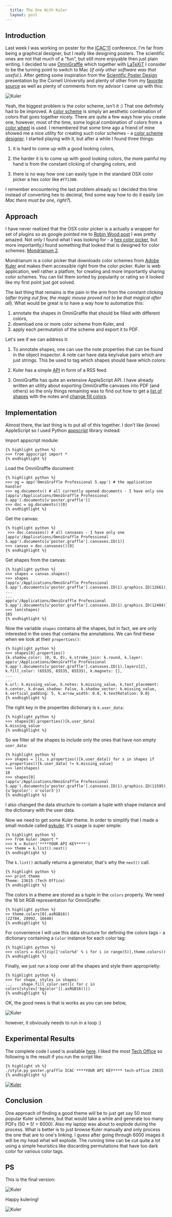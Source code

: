 ```yaml
---
  title: The One With Kuler
  layout: post
---
```


## Introduction

Last week I was working on poster for the [ICAC'11][] conference.  I'm
far from being a graphical designer, but I really like designing
posters. The scientific ones are not that much of a "fun", but still
more enjoyable then just plain writing. I decided to use [OmniGraffle][]
which together with [LaTeXiT][] I consider to be the turning point to
switch to Mac (_if only other software was that useful._). After getting
some inspiration from the [Scientific Poster Design][inspiration1]
presentation by the Cornell University and plenty of other from my
[favorite source][inspiration2] as well as plenty of comments from my
advisor I came up with this:

![Kuler](/canape/images/journal/the-one-with-kuler/original.png "Original")

Yeah, the biggest problem is the color scheme, isn't it :) That one
definitely had to be improved. A [color scheme][] is simply an aesthetic
combination of colors that goes together nicely. There are quite a
few ways how you create one, however, most of the time, some logical
combination of colors from a [color wheel][] is used. I remembered that
some time ago a friend of mine showed me a nice utility for creating
such color schemes - a [color scheme designer][]. I started playing with
it, but after a while I found three things:

1. it is hard to come up with a good looking colors, 

1. the harder it is to come up with good looking colors, the more
painful my hand is from the constant clicking of changing colors, and 

1. there is no way how one can easily type in the standard OSX color
picker a hex color like `#ff1300`.

I remember encountering the last problem already so I decided this time
instead of converting hex to decimal, find some way how to do it easily
(_on Mac there must be one, right?_).

## Approach

I have never realized that the OSX color picker is a actually a wrapper for set
of plugins so as google pointed me to [Robin Wood post][] I was pretty amazed.
Not only I found what I was looking for - a [hex color picker][], but more
importantly,I found something that looked that is designed for color schemes:
[Mondrianum 2][].

Mondrianum is a color picker that downloads color schemes from [Adobe Kuler][]
and makes them accessible right from the color picker. Kuler is web
application, well rather a platfom, for creating and more importantly sharing
color schemes. You can list them sorted by popularity or rating so it looked
like my first point just got solved.

The last thing that remains is the pain in the arm from the constant
clicking (_after trying out few, the magic mouse proved not to be that
magical after all_). What would be great is to have a way how to
automatize this:

1. annotate the shapes in OmniGraffle that should be filled with different
colors,
1. download one or more color scheme from Kuler, and
1. apply each permutation of the scheme and export it to PDF.

Let's see if we can address it:

1. To annotate shapes, one can use the note properties that can be found in the
   object inspector. A note can have data key/value pairs which are just
strings. This be used to tag which shapes should have which colors:

1. Kuler has a simple [API][kuler-api] in form of a RSS feed.

1. OmniGraffle has quite an extensive AppleScript API. I have already written
   an utility about exporting OmniGraffle canvases into PDF (and others) so the
only things remaining was to find out how to get a [list of shapes][] with the
notes and [change fill colors][].

## Implementation

Almost there, the last thing is to put all of this together. I don't
like (know) AppleScript so I used Python [appscript][] library instead:

Import appscript module:

    {% highlight python %}
    >>> from appscript import *
    {% endhighlight %}

Load the OmniGraffle document:

    {% highlight python %}
    >>> og = app('OmniGraffle Professional 5.app') # the application handler
    >>> og.documents() # all currently opened documents - I have only one
    [app(u'/Applications/OmniGraffle Professional 5.app').documents[u'poster.graffle']]
    >>> doc = og.documents()[0]
    {% endhighlight %}

Get the canvas:

    {% highlight python %}
     >>> doc.canvases() # all canvases - I have only one
    [app(u'/Applications/OmniGraffle Professional 5.app').documents[u'poster.graffle'].canvases.ID(1)]
    >>> canvas = doc.canvases()[0]
    {% endhighlight %}

Get shapes from the canvas:

    {% highlight python %}
    >>> shapes = canvas.shapes()
    >>> shapes
    [app(u'/Applications/OmniGraffle Professional 5.app').documents[u'poster.graffle'].canvases.ID(1).graphics.ID(12661),
    ...
    ...
    app(u'/Applications/OmniGraffle Professional 5.app').documents[u'poster.graffle'].canvases.ID(1).graphics.ID(12404)]
    >>> len(shapes)
    165
    {% endhighlight %}

Now the variable `shapes` contains all the shapes, but in fact, we are
only interested in the ones that contains the annotations. We can find
these when we look at their `properties()`:

    {% highlight python %}
    >>> shapes[0].properties()
    {k.shadow_color: (0, 0, 0), k.stroke_join: k.round, k.layer: app(u'/Applications/OmniGraffle Professional 5.app').documents[u'poster.graffle'].canvases.ID(1).layers[2], k.fill_color: (65535, 65535, 65535), k.magnets: [],
    ...
    ...
    k.url: k.missing_value, k.notes: k.missing_value, k.text_placement: k.center, k.draws_shadow: False, k.shadow_vector: k.missing_value, k.vertical_padding: 5, k.arrow_width: 0.0, k.textRotation: 0.0}
    {% endhighlight %}

The right key in the properties dictionary is `k.user_data`:

    {% highlight python %}
    >>> shapes[0].properties()[k.user_data]
    k.missing_value
    {% endhighlight %}

So we filter all the shapes to include only the ones that have non empty
`user_data`:

    {% highlight python %}
    >>> shapes = [(s, s.properties()[k.user_data]) for s in shapes if s.properties()[k.user_data] != k.missing_value]
    >>> len(shapes)
    18
    >>> shapes[0]
    (app(u'/Applications/OmniGraffle Professional 5.app').documents[u'poster.graffle'].canvases.ID(1).graphics.ID(11595), {u'bgcolor': u'color3'})
    {% endhighlight %}

I also changed the data structure to contain a tuple with shape instance
and the dictionary with the user data.

Now we need to get some Kuler theme. In order to simplify that I made a
small module called [pykuler][]. It's usage is super simple:

    {% highlight python %}
    >>> from kuler import *
    >>> k = Kuler('****YOUR API KEY****')
    >>> theme = k.list().next()
    {% endhighlight %}

The `k.list()` actually returns a generator, that's why the `next()`
call.

    {% highlight python %}
    >>> print theme
    Theme: 23615 (Tech Office)
    {% endhighlight %}

The colors in a theme are stored as a tuple in the `colors` property. We
need the 16 bit RGB representation for OmniGraffe:

    {% highlight python %}
    >> theme.colors[0].asRGB16()
    (22784, 20992, 16640)
    {% endhighlight %}

For convenience I will use this data structure for defining the colors
tags - a dictionary containing a `Color` instance for each color tag:

    {% highlight python %}
    >>> colors = dict(zip(['color%d' % i for i in range(5)],theme.colors))
    {% endhighlight %}

Finally, we just run a loop over all the shapes and style them
approprietly: 

    {% highlight python %}
    >>> for shape, styles in shapes:
    ...    shape.fill_color.set([c for c in colors[styles['bgcolor']].asRGB16()])
    {% endhighlight %}

OK, the good news is that is works as you can see below,

![Kuler](/canape/images/journal/the-one-with-kuler/first-run.png "First run")

however, it obviously needs to run in a loop :)

## Experimental Results

The complete code I used is available [here][final-code]. I liked the
most [Tech Office][tech-office] so following is the result if you run the
script like:

    {% highlight sh %}
    ./style.py poster.graffle ICAC ****YOUR API KEY**** tech-office 23615
    {% endhighlight %}

[![Kuler](/canape/images/journal/the-one-with-kuler/results.png "Results")](/canape/images/journal/the-one-with-kuler/results-big.png)

## Conclusion

One approach of finding a good theme will be to just get say 50 most
popular Kuler schemes, but that would take a while and generate too many
PDFs (50 * 5! = 6000). Also my laptop was about to explode during the
process. What is better is to just browse Kuler manually and only
process the one that are to one's linking. I guess after going through
6000 images it will be my head what will explode. The running time can
be cut quite a lot using a simple heuristics like discarding
permutations that have too dark color for various color tags.

## PS

This is the final version:

![Kuler](/canape/images/journal/the-one-with-kuler/final.png "Finalist")

Happy kulering!

![Kuler](/canape/images/journal/the-one-with-kuler/kuler.png "Kuler logo")

[ICAC'11]: http://www.cis.fiu.edu/conferences/icac2011/
[pykuler]: https://github.com/fikovnik/pykuler
[final-code]: https://gist.github.com/1025915
[tech-office]: http://kuler.adobe.com/#themeID/23615
[appscript]: http://appscript.sourceforge.net/
[kuler-api]: http://learn.adobe.com/wiki/display/kulerdev/B.+Feeds
[Adobe Kuler]: http://kuler.adobe.com/
[list of shapes]: http://forums.omnigroup.com/showthread.php?t=18144
[change fill colors]: http://forums.omnigroup.com/showthread.php?t=899
[Mondrianum 2]: http://www.lithoglyph.com/mondrianum/
[hex color picker]: http://wafflesoftware.net/hexpicker/
[Robin Wood post]: http://www.robinwood.com/Catalog/Technical/OtherTuts/MacColorPicker/MacColorPicker.html
[color scheme]: http://en.wikipedia.org/wiki/Color_scheme
[color wheel]: http://en.wikipedia.org/wiki/Color_wheel
[color scheme designer]: http://colorschemedesigner.com/
[OmniGraffle]: http://www.omnigroup.com/products/omnigraffle/
[LaTeXiT]: http://www.chachatelier.fr/latexit/latexit-home.php?lang=en
[inspiration1]: http://www.cns.cornell.edu/documents/ScientificPosters.pdf
[inspiration2]: http://images.google.com/search?tbm=isch&hl=en&source=hp&biw=1116&bih=929&q=scientific+poster&gbv=2&oq=scientific+poster&aq=f&aqi=g10&aql=&gs_sm=e&gs_upl=730l5931l0l19l16l1l3l4l0l610l2424l0.5.4.5-1
